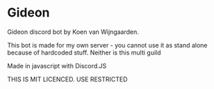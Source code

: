 # Gideon
Gideon discord bot by Koen van Wijngaarden.

This bot is made for my own server - you cannot use it as stand alone because of hardcoded stuff.
Neither is this multi guild

Made in javascript with Discord.JS

THIS IS MIT LICENCED. USE RESTRICTED
